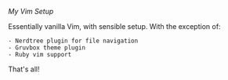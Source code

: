 *My Vim Setup*

Essentially vanilla Vim, with sensible setup. With the exception of:

```
- Nerdtree plugin for file navigation
- Gruvbox theme plugin
- Ruby vim support
```

That's all!
